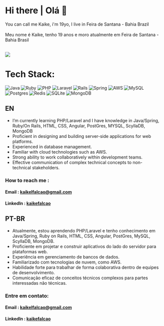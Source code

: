 # Hi there | Olá 👋
You can call me Kaike, i'm 19yo, I live in Feira de Santana - Bahia Brazil
<br><br>
Meu nome é Kaike, tenho 19 anos e moro atualmente em Feira de Santana - Bahia Brasil
<br><br>

![](https://komarev.com/ghpvc/?username=LimeHawk&color=blueviolet)

# Tech Stack:
![Java](https://img.shields.io/badge/java-%23ED8B00.svg?style=for-the-badge&logo=openjdk&logoColor=white) ![Ruby](https://img.shields.io/badge/ruby-%23CC342D.svg?style=for-the-badge&logo=ruby&logoColor=white) ![PHP](https://img.shields.io/badge/php-%23777BB4.svg?style=for-the-badge&logo=php&logoColor=white) ![Laravel](https://img.shields.io/badge/laravel-%23FF2D20.svg?style=for-the-badge&logo=laravel&logoColor=white) ![Rails](https://img.shields.io/badge/rails-%23CC0000.svg?style=for-the-badge&logo=ruby-on-rails&logoColor=white) ![Spring](https://img.shields.io/badge/spring-%236DB33F.svg?style=for-the-badge&logo=spring&logoColor=white) ![AWS](https://img.shields.io/badge/AWS-%23FF9900.svg?style=for-the-badge&logo=amazon-aws&logoColor=white) ![MySQL](https://img.shields.io/badge/mysql-%2300f.svg?style=for-the-badge&logo=mysql&logoColor=white) ![Postgres](https://img.shields.io/badge/postgres-%23316192.svg?style=for-the-badge&logo=postgresql&logoColor=white) ![Redis](https://img.shields.io/badge/redis-%23DD0031.svg?style=for-the-badge&logo=redis&logoColor=white) ![SQLite](https://img.shields.io/badge/sqlite-%2307405e.svg?style=for-the-badge&logo=sqlite&logoColor=white) ![MongoDB](https://img.shields.io/badge/MongoDB-%234ea94b.svg?style=for-the-badge&logo=mongodb&logoColor=white)

## EN

- I’m currently learning PHP/Laravel and I have knowledge in Java/Spring, Ruby/On Rails, HTML, CSS, Angular, PostGres, MYSQL, ScyllaDB, MongoDB
- Proficient in designing and building server-side applications for web platforms.
- Experienced in database management.
- Familiar with cloud technologies such as AWS.
- Strong ability to work collaboratively within development teams.
- Effective communication of complex technical concepts to non-technical stakeholders.

### How to reach me :

#### Email : [kaikelfalcao@gmail.com](kaikelfalcao@gmail.com)
#### LinkedIn : [kaikefalcao](https://www.linkedin.com/in/kaikefalcao/)

## PT-BR
- Atualmente, estou aprendendo PHP/Laravel e tenho conhecimento em Java/Spring, Ruby on Rails, HTML, CSS, Angular, PostGres, MySQL, ScyllaDB, MongoDB.
- Proficiente em projetar e construir aplicativos do lado do servidor para plataformas web.
- Experiência em gerenciamento de bancos de dados.
- Familiarizado com tecnologias de nuvem, como AWS.
- Habilidade forte para trabalhar de forma colaborativa dentro de equipes de desenvolvimento.
- Comunicação eficaz de conceitos técnicos complexos para partes interessadas não técnicas.

### Entre em contato:
#### Email : [kaikelfalcao@gmail.com](kaikelfalcao@gmail.com)
#### LinkedIn : [kaikefalcao](https://www.linkedin.com/in/kaikefalcao/)
